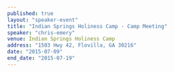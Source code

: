 ```yaml
---
published: true
layout: "speaker-event"
title: "Indian Springs Holiness Camp - Camp Meeting"
speaker: "chris-emery"
venue: Indian Springs Holiness Camp
address: "1503 Hwy 42, Flovilla, GA 30216"
date: "2015-07-09"
end_date: "2015-07-19"
---
```



